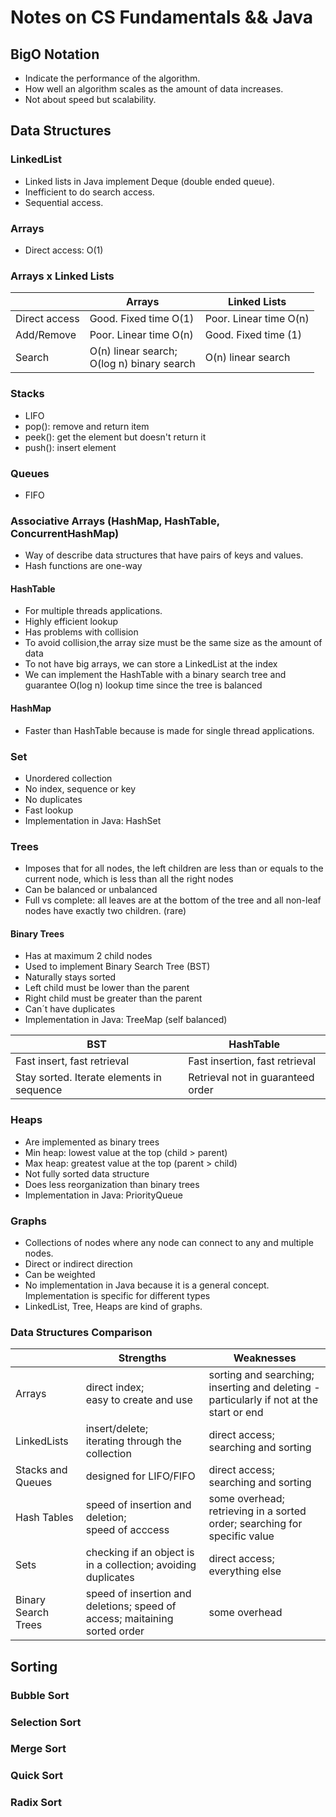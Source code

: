 # Notes on CS Fundamentals && Java

## BigO Notation
- Indicate the performance of the algorithm.
- How well an algorithm scales as the amount of data increases.
- Not about speed but scalability.

## Data Structures

### LinkedList
 - Linked lists in Java implement Deque (double ended queue). 
 - Inefficient to do search access.
 - Sequential access.

### Arrays
 - Direct access: O(1)
 
### Arrays x Linked Lists 
|  | Arrays | Linked Lists |
|--|--|--|
| Direct access | Good. Fixed time O(1) | Poor. Linear time O(n) |
| Add/Remove | Poor. Linear time O(n) | Good. Fixed time (1) |
| Search | O(n) linear search; <br> O(log n) binary search | O(n) linear search |

### Stacks 
 - LIFO
 - pop(): remove and return item
 - peek(): get the element but doesn't return it
 - push(): insert element

### Queues
- FIFO

### Associative Arrays (HashMap, HashTable, ConcurrentHashMap)
- Way of describe data structures that have pairs of keys and values. 
- Hash functions are one-way

#### HashTable
- For multiple threads applications.
- Highly efficient lookup
- Has problems with collision
- To avoid collision,the array size must be the same size as the amount of data
- To not have big arrays, we can store a LinkedList at the index
- We can implement the HashTable with a binary search tree and guarantee O(log n) lookup time since the tree is balanced

#### HashMap
- Faster than HashTable because is made for single thread applications.

### Set
- Unordered collection
- No index, sequence or key
- No duplicates
- Fast lookup
- Implementation in Java: HashSet

### Trees
- Imposes that for all nodes, the left children are less than or equals to the current node, which is less than all the right nodes
- Can be balanced or unbalanced
- Full vs complete: all leaves are at the bottom of the tree and all non-leaf nodes have exactly two children. (rare)

#### Binary Trees
- Has at maximum 2 child nodes
- Used to implement Binary Search Tree (BST)
- Naturally stays sorted
- Left child must be lower than the parent
- Right child must be greater than the parent
- Can´t have duplicates
- Implementation in Java: TreeMap (self balanced)

| BST | HashTable |
|--|--|
| Fast insert, fast retrieval | Fast insertion, fast retrieval |
| Stay sorted. Iterate elements in sequence | Retrieval not in guaranteed order |

###  Heaps
- Are implemented as binary trees
- Min heap: lowest value at the top (child > parent)
- Max heap: greatest value at the top (parent > child)
- Not fully sorted data structure
- Does less reorganization than binary trees
- Implementation in Java: PriorityQueue

### Graphs
- Collections of nodes where any node can connect to any and multiple nodes.
- Direct or indirect direction
- Can be weighted
- No implementation in Java because it is a general concept. Implementation is specific for different types
- LinkedList, Tree, Heaps are kind of graphs.
 
### Data Structures Comparison

|  | Strengths | Weaknesses |
|--|--|--|
| Arrays |  direct index; <br> easy to create and use | sorting and searching; <br>inserting and deleting - particularly if not at the start or end |
| LinkedLists |  insert/delete; <br> iterating through the collection | direct access; <br> searching and sorting |
| Stacks and Queues | designed for LIFO/FIFO | direct access; <br> searching and sorting |
| Hash Tables | speed of insertion and deletion; <br> speed of acccess | some overhead; retrieving in a sorted order; searching for specific value |
| Sets | checking if an object is in a collection; avoiding duplicates | direct access; <br> everything else |
| Binary Search Trees | speed of insertion and deletions; speed of access; maitaining sorted order | some overhead |

## Sorting

### Bubble Sort
### Selection Sort
### Merge Sort
### Quick Sort
### Radix Sort




